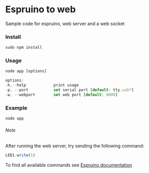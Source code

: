 # Espruino to web
Sample code for espruino, web server and a web socket


### Install
```javascript
sudo npm install
```

### Usage
```javascript
node app [options]

options:
-h,--help			 print usage
-p, --port			 set serial port [default: tty.usb*]
-w, --webport		 set web port [default: 8000]
```

### Example
```javascript 
node app
```

###### Note
After running the web server, try sending the following command:
```javascript
LED1.write(1)
```

To find all available commands see [Espruino documentation](http://www.espruino.com/Reference)